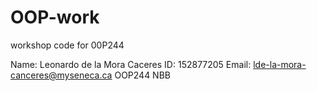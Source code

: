 # OOP-work
workshop code for 00P244

Name: Leonardo de la Mora Caceres
ID: 152877205
Email: lde-la-mora-canceres@myseneca.ca
OOP244 NBB
